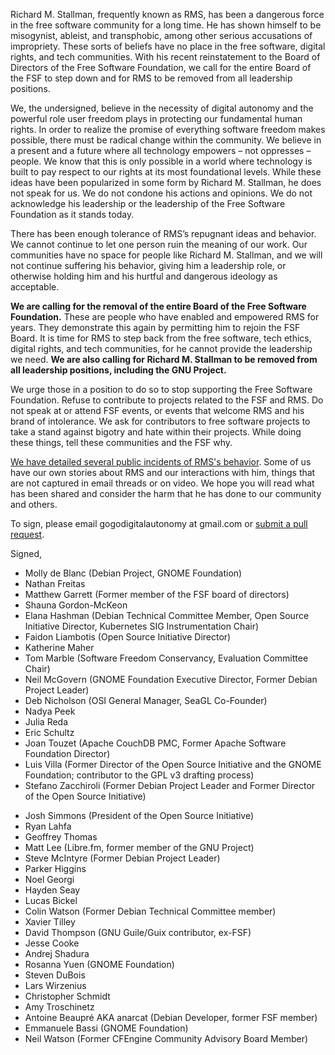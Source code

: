 Richard M. Stallman, frequently known as RMS, has been a dangerous force in the free software community for a long time. He has shown himself to be misogynist, ableist, and transphobic, among other serious accusations of impropriety. These sorts of beliefs have no place in the free software, digital rights, and tech communities. With his recent reinstatement to the Board of Directors of the Free Software Foundation, we call for the entire Board of the FSF to step down and for RMS to be removed from all leadership positions. 

We, the undersigned, believe in the necessity of digital autonomy and the powerful role user freedom plays in protecting our fundamental human rights. In order to realize the promise of everything software freedom makes possible, there must be radical change within the community. We believe in a present and a future where all technology empowers – not oppresses – people. We know that this is only possible in a world where technology is built to pay respect to our rights at its most foundational levels. While these ideas have been popularized in some form by Richard M. Stallman, he does not speak for us. We do not condone his actions and opinions. We do not acknowledge his leadership or the leadership of the Free Software Foundation as it stands today.

There has been enough tolerance of RMS’s repugnant ideas and behavior. We cannot continue to let one person ruin the meaning of our work. Our communities have no space for people like Richard M. Stallman, and we will not continue suffering his behavior, giving him a leadership role, or otherwise holding him and his hurtful and dangerous ideology as acceptable.

**We are calling for the removal of the entire Board of the Free Software Foundation.** These are people who have enabled and empowered RMS for years. They demonstrate this again by permitting him to rejoin the FSF Board. It is time for RMS to step back from the free software, tech ethics, digital rights, and tech communities, for he cannot provide the leadership we need. **We are also calling for Richard M. Stallman to be removed from all leadership positions, including the GNU Project.** 

We urge those in a position to do so to stop supporting the Free Software Foundation. Refuse to contribute to projects related to the FSF and RMS. Do not speak at or attend FSF events, or events that welcome RMS and his brand of intolerance. We ask for contributors to free software projects to take a stand against bigotry and hate within their projects. While doing these things, tell these communities and the FSF why. 

[We have detailed several public incidents of RMS's behavior][1]. Some of us have our own stories about RMS and our interactions with him, things that are not captured in email threads or on video. We hope you will read what has been shared and consider the harm that he has done to our community and others.

[1]: https://rms-open-letter.github.io/appendix

To sign, please email gogodigitalautonomy at gmail.com or [submit a pull request](https://github.com/rms-open-letter/rms-open-letter.github.io/pulls).

Signed,

- Molly de Blanc (Debian Project, GNOME Foundation)
- Nathan Freitas
- Matthew Garrett (Former member of the FSF board of directors)
- Shauna Gordon-McKeon
- Elana Hashman (Debian Technical Committee Member, Open Source Initiative Director, Kubernetes SIG Instrumentation Chair)
- Faidon Liambotis (Open Source Initiative Director)
- Katherine Maher
- Tom Marble (Software Freedom Conservancy, Evaluation Committee Chair)
- Neil McGovern (GNOME Foundation Executive Director, Former Debian Project Leader)
- Deb Nicholson (OSI General Manager, SeaGL Co-Founder)
- Nadya Peek
- Julia Reda
- Eric Schultz
- Joan Touzet (Apache CouchDB PMC, Former Apache Software Foundation Director)
- Luis Villa (Former Director of the Open Source Initiative and the GNOME Foundation; contributor to the GPL v3 drafting process)
- Stefano Zacchiroli (Former Debian Project Leader and Former Director of the Open Source Initiative)

<!-- Any additional signees should go below this comment in chronological order -->

- Josh Simmons (President of the Open Source Initiative)
- Ryan Lahfa
- Geoffrey Thomas
- Matt Lee (Libre.fm, former member of the GNU Project)
- Steve McIntyre (Former Debian Project Leader)
- Parker Higgins
- Noel Georgi
- Hayden Seay
- Lucas Bickel
- Colin Watson (Former Debian Technical Committee member)
- Xavier Tilley
- David Thompson (GNU Guile/Guix contributor, ex-FSF)
- Jesse Cooke
- Andrej Shadura
- Rosanna Yuen (GNOME Foundation)
- Steven DuBois
- Lars Wirzenius
- Christopher Schmidt
- Amy Troschinetz
- Antoine Beaupré AKA anarcat (Debian Developer, former FSF member)
- Emmanuele Bassi (GNOME Foundation)
- Neil Watson (Former CFEngine Community Advisory Board Member)
